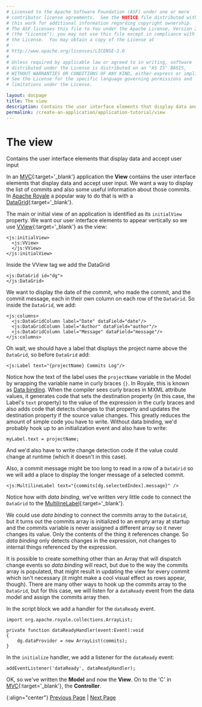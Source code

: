 ```yaml
---
# Licensed to the Apache Software Foundation (ASF) under one or more
# contributor license agreements.  See the NOTICE file distributed with
# this work for additional information regarding copyright ownership.
# The ASF licenses this file to You under the Apache License, Version 2.0
# (the "License"); you may not use this file except in compliance with
# the License.  You may obtain a copy of the License at
# 
# http://www.apache.org/licenses/LICENSE-2.0
# 
# Unless required by applicable law or agreed to in writing, software
# distributed under the License is distributed on an "AS IS" BASIS,
# WITHOUT WARRANTIES OR CONDITIONS OF ANY KIND, either express or implied.
# See the License for the specific language governing permissions and
# limitations under the License.

layout: docpage
title: The view
description: Contains the user interface elements that display data and accept user input
permalink: /create-an-application/application-tutorial/view
---
```


# The view

Contains the user interface elements that display data and accept user input

In an [MVC](https://en.wikipedia.org/wiki/Model–view–controller){:target='_blank'} application the **View** contains the user interface elements that display data and accept user input. We want a way to display the list of commits and also some useful information about those commits. In [Apache Royale](https://royale.apache.org/) a popular way to do that is with a [DataGrid](https://royale.apache.org/asdoc/index.html#!org.apache.royale.html/DataGrid){:target='_blank'}.

The main or initial view of an application is identified as its `initialView` property. We want our user interface elements to appear vertically so we use [VView](https://royale.apache.org/asdoc/index.html#!org.apache.royale.express/VView){:target='_blank'} as the view:

```mxml
<js:initialView>
  <js:VView>
  </js:VView>
</js:initialView>
```
Inside the VView tag we add the DataGrid

```mxml
<js:DataGrid id="dg">
</js:DataGrid>
```

We want to display the date of the commit, who made the commit, and the commit message, each in their own column on each row of the `DataGrid`. So inside the `DataGrid`, we add:

```mxml
<js:columns>
  <js:DataGridColumn label="Date" dataField="date"/>
  <js:DataGridColumn label="Author" dataField="author"/>
  <js:DataGridColumn label="Message" dataField="message"/>
</js:columns>
```

Oh wait, we should have a label that displays the project name above the `DataGrid`, so before `DataGrid` add:

```mxml
<js:Label text="{projectName} Commits Log"/>
```

Notice how the text of the label uses the `projectName` variable in the Model by wrapping the variable name in curly braces `{}`. In Royale, this is known as [Data binding](features/data-binding). When the compiler sees curly braces in MXML attribute values, it generates code that sets the destination property (in this case, the Label's `text` property) to the value of the expression in the curly braces and also adds code that detects changes to that property and updates the destination property if the source value changes. This greatly reduces the amount of simple code you have to write. Without data binding, we'd probably hook up to an initialization event and also have to write:

```as3
myLabel.text = projectName;
```

And we'd also have to write change detection code if the value could change at runtime (which it doesn't in this case). 

Also, a commit message might be too long to read in a row of a `DataGrid` so we will add a place to display the longer message of a selected commit.

```mxml
<js:MultilineLabel text="{commits[dg.selectedIndex].message}" />
```

Notice how with *data binding*, we've written very little code to connect the `DataGrid` to the [MultilineLabel](https://royale.apache.org/asdoc/index.html#!org.apache.royale.html/MultilineLabel){:target='_blank'}.

We could use *data binding* to connect the commits array to the `DataGrid`, but it turns out the commits array is initialized to an empty array at startup and the commits variable is never assigned a different array so it never changes its value. Only the contents of the thing it references change. So *data binding* only detects changes in the expression, not changes to internal things referenced by the expression. 

It is possible to create something other than an Array that will dispatch change events so *data binding* will react, but due to the way the commits array is populated, that might result in updating the view for every commit which isn't necessary (it might make a cool visual effect as rows appear, though). There are many other ways to hook up the commits array to the `DataGrid`, but for this case, we will listen for a `dataReady` event from the data model and assign the commits array then.  

In the script block we add a handler for the `dataReady` event.

```as3
import org.apache.royale.collections.ArrayList;

private function dataReadyHandler(event:Event):void
{
    dg.dataProvider = new ArrayList(commits);
}

```
In the `initialize` handler, we add a listener for the `dataReady` event:

```as3
addEventListener('dataReady', dataReadyHandler);
```

OK, so we've written the **Model** and now the **View**. On to the 'C' in [MVC](https://en.wikipedia.org/wiki/Model–view–controller){:target='_blank'}, the **Controller**.

{:align="center"}
[Previous Page](create-an-application/application-tutorial/data-model) \| [Next Page](create-an-application/application-tutorial/controller)
